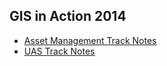 ## GIS in Action 2014


* [Asset Management Track Notes](https://github.com/mattsayler/GIA2014/blob/master/AMSTrackNotes.md)
* [UAS Track Notes](https://github.com/mattsayler/GIA2014/blob/master/UASTrackNotes.md)

